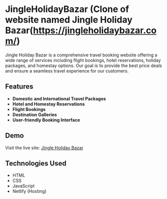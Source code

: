 # JingleHolidayBazar (Clone of website named Jingle Holiday Bazar(https://jingleholidaybazar.com/)

Jingle Holiday Bazar is a comprehensive travel booking website offering a wide range of services including flight bookings, hotel reservations, holiday packages, and homestay options. Our goal is to provide the best price deals and ensure a seamless travel experience for our customers.

## Features

- **Domestic and International Travel Packages**
- **Hotel and Homestay Reservations**
- **Flight Bookings**
- **Destination Galleries**
- **User-friendly Booking Interface**

## Demo

Visit the live site: [Jingle Holiday Bazar](https://merry-ganache-8b0c2b.netlify.app/)

## Technologies Used

- HTML
- CSS
- JavaScript
- Netlify (Hosting)
